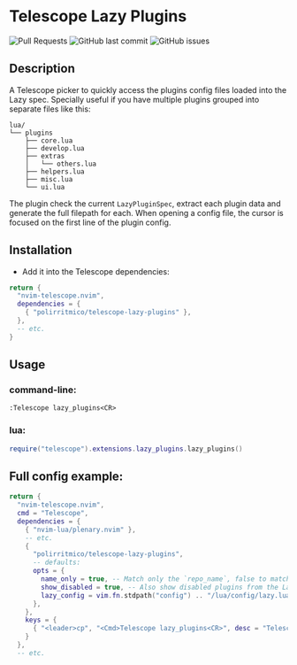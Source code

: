# Telescope Lazy Plugins

<!-- panvimdoc-ignore-start -->

![Pull Requests](https://img.shields.io/badge/Pull_Requests-Welcome-a4e400?style=flat-square)
![GitHub last commit](https://img.shields.io/github/last-commit/polirritmico/telescope-lazy-plugins.nvim/main?style=flat-square&color=62d8f1)
![GitHub issues](https://img.shields.io/github/issues/polirritmico/telescope-lazy-plugins.nvim?style=flat-square&color=fc1a70)

<!-- panvimdoc-ignore-end -->

## Description

<!-- panvimdoc-ignore-start -->
<!-- panvimdoc-ignore-end -->

A Telescope picker to quickly access the plugins config files loaded into the
Lazy spec. Specially useful if you have multiple plugins grouped into separate
files like this:

```
lua/
└── plugins
    ├── core.lua
    ├── develop.lua
    ├── extras
    │   └── others.lua
    ├── helpers.lua
    ├── misc.lua
    └── ui.lua
```

The plugin check the current `LazyPluginSpec`, extract each plugin data and
generate the full filepath for each. When opening a config file, the cursor is
focused on the first line of the plugin config.

## Installation

- Add it into the Telescope dependencies:

```lua
return {
  "nvim-telescope.nvim",
  dependencies = {
    { "polirritmico/telescope-lazy-plugins" },
  },
  -- etc.
}
```

## Usage

### command-line:

```vimscript
:Telescope lazy_plugins<CR>
```

### lua:

```lua
require("telescope").extensions.lazy_plugins.lazy_plugins()
```

## Full config example:

```lua
return {
  "nvim-telescope.nvim",
  cmd = "Telescope",
  dependencies = {
    { "nvim-lua/plenary.nvim" },
    -- etc.
    {
      "polirritmico/telescope-lazy-plugins",
      -- defaults:
      opts = {
        name_only = true, -- Match only the `repo_name`, false to match the full `account/repo_name`
        show_disabled = true, -- Also show disabled plugins from the Lazy spec.
        lazy_config = vim.fn.stdpath("config") .. "/lua/config/lazy.lua", -- Optional. Path to the lua file containing the lazy `setup()` call
      },
    },
    keys = {
      { "<leader>cp", "<Cmd>Telescope lazy_plugins<CR>", desc = "Telescope: Plugins configurations" },
    }
  },
  -- etc.
```
